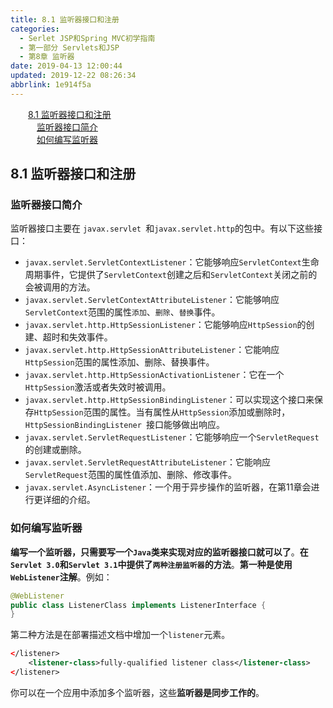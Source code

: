 ```yaml
---
title: 8.1 监听器接口和注册
categories: 
  - Serlet JSP和Spring MVC初学指南
  - 第一部分 Servlets和JSP
  - 第8章 监听器
date: 2019-04-13 12:00:44
updated: 2019-12-22 08:26:34
abbrlink: 1e914f5a
---
```

<div id='my_toc'><a href="/JavaReadingNotes/1e914f5a/#8-1-监听器接口和注册" class="header_2">8.1 监听器接口和注册</a><br><a href="/JavaReadingNotes/1e914f5a/#监听器接口简介" class="header_3">监听器接口简介</a><br><a href="/JavaReadingNotes/1e914f5a/#如何编写监听器" class="header_3">如何编写监听器</a><br></div>
<style>.header_1{margin-left: 1em;}.header_2{margin-left: 2em;}.header_3{margin-left: 3em;}.header_4{margin-left: 4em;}.header_5{margin-left: 5em;}.header_6{margin-left: 6em;}</style>
<!--more-->
<script>if (navigator.platform.search('arm')==-1){document.getElementById('my_toc').style.display = 'none';}var e,p = document.getElementsByTagName('p');while (p.length>0) {e = p[0];e.parentElement.removeChild(e);}</script>

<!--end-->
## 8.1 监听器接口和注册 ##
### 监听器接口简介 ###
监听器接口主要在 `javax.servlet `和`javax.servlet.http`的包中。有以下这些接口：
- `javax.servlet.ServletContextListener`：它能够响应`ServletContext`生命周期事件，它提供了`ServletContext`创建之后和`ServletContext`关闭之前的会被调用的方法。
- `javax.servlet.ServletContextAttributeListener`：它能够响应`ServletContext`范围的属性`添加`、`删除`、`替换`事件。
- `javax.servlet.http.HttpSessionListener`：它能够响应`HttpSession`的创建、超时和失效事件。
- `javax.servlet.http.HttpSessionAttributeListener`：它能响应`HttpSession`范围的属性添加、删除、替换事件。
- `javax.servlet.http.HttpSessionActivationListener`：它在一个`HttpSession`激活或者失效时被调用。
- `javax.servlet.http.HttpSessionBindingListener`：可以实现这个接口来保存`HttpSession`范围的属性。当有属性从`HttpSession`添加或删除时，`HttpSessionBindingListener `接口能够做出响应。
- `javax.servlet.ServletRequestListener`：它能够响应一个`ServletRequest`的创建或删除。
- `javax.servlet.ServletRequestAttributeListener`：它能响应`ServletRequest`范围的属性值添加、删除、修改事件。
- `javax.servlet.AsyncListener`：一个用于异步操作的监听器，在第11章会进行更详细的介绍。

### 如何编写监听器 ###
**编写一个监听器，只需要写一个`Java`类来实现对应的监听器接口就可以了**。**在`Servlet 3.0`和`Servlet 3.1`中提供了`两种注册监听器`的方法**。**第一种是使用`WebListener`注解**。例如：
```java
@WebListener
public class ListenerClass implements ListenerInterface {
}
```
第二种方法是在部署描述文档中增加一个`listener`元素。
```xml
</listener>
    <listener-class>fully-qualified listener class</listener-class>
</listener>
```
你可以在一个应用中添加多个监听器，这些**监听器是同步工作的**。


